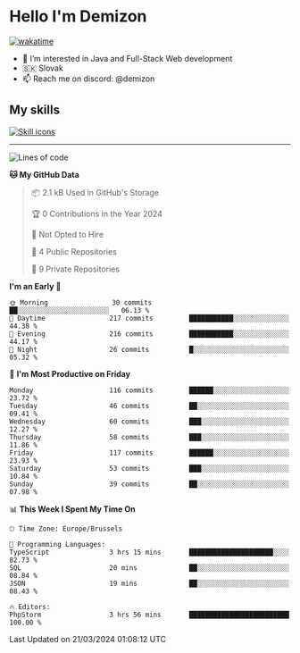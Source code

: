 # Hello I'm Demizon
[![wakatime](https://wakatime.com/badge/user/6ad1949f-d6d7-44f9-9eee-c35e54cc499b.svg)](https://wakatime.com/@6ad1949f-d6d7-44f9-9eee-c35e54cc499b)
- 👀 I’m interested in Java and Full-Stack Web development
- 🇸🇰 Slovak
- 📫 Reach me on discord: @demizon

## My skills
[![Skill icons](https://skillicons.dev/icons?i=java,js,ts,html,css,react,nextjs,tailwind,supabase,py,git,docker,linux,mysql,postgres,mongo&theme=dark)](https://github.com/Demizon3433)

---

<!--START_SECTION:waka-->
![Lines of code](https://img.shields.io/badge/From%20Hello%20World%20I%27ve%20Written-137.0%20thousand%20lines%20of%20code-blue)

**🐱 My GitHub Data** 

> 📦 2.1 kB Used in GitHub's Storage 
 > 
> 🏆 0 Contributions in the Year 2024
 > 
> 🚫 Not Opted to Hire
 > 
> 📜 4 Public Repositories 
 > 
> 🔑 9 Private Repositories 
 > 
**I'm an Early 🐤** 

```text
🌞 Morning                30 commits          ██░░░░░░░░░░░░░░░░░░░░░░░   06.13 % 
🌆 Daytime                217 commits         ███████████░░░░░░░░░░░░░░   44.38 % 
🌃 Evening                216 commits         ███████████░░░░░░░░░░░░░░   44.17 % 
🌙 Night                  26 commits          █░░░░░░░░░░░░░░░░░░░░░░░░   05.32 % 
```
📅 **I'm Most Productive on Friday** 

```text
Monday                   116 commits         ██████░░░░░░░░░░░░░░░░░░░   23.72 % 
Tuesday                  46 commits          ██░░░░░░░░░░░░░░░░░░░░░░░   09.41 % 
Wednesday                60 commits          ███░░░░░░░░░░░░░░░░░░░░░░   12.27 % 
Thursday                 58 commits          ███░░░░░░░░░░░░░░░░░░░░░░   11.86 % 
Friday                   117 commits         ██████░░░░░░░░░░░░░░░░░░░   23.93 % 
Saturday                 53 commits          ███░░░░░░░░░░░░░░░░░░░░░░   10.84 % 
Sunday                   39 commits          ██░░░░░░░░░░░░░░░░░░░░░░░   07.98 % 
```


📊 **This Week I Spent My Time On** 

```text
🕑︎ Time Zone: Europe/Brussels

💬 Programming Languages: 
TypeScript               3 hrs 15 mins       █████████████████████░░░░   82.73 % 
SQL                      20 mins             ██░░░░░░░░░░░░░░░░░░░░░░░   08.84 % 
JSON                     19 mins             ██░░░░░░░░░░░░░░░░░░░░░░░   08.43 % 

🔥 Editors: 
PhpStorm                 3 hrs 56 mins       █████████████████████████   100.00 % 
```


 Last Updated on 21/03/2024 01:08:12 UTC
<!--END_SECTION:waka-->
